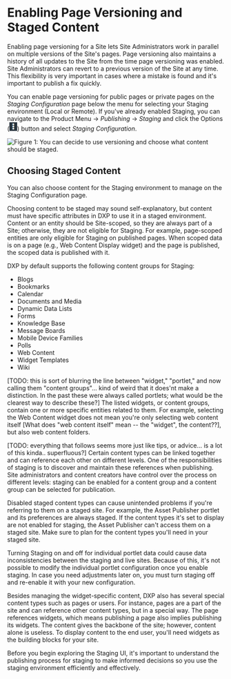# Enabling Page Versioning and Staged Content

Enabling page versioning for a Site lets Site Administrators work in parallel on multiple versions of the Site's pages. Page versioning also maintains a history of all updates to the Site from the time page versioning was enabled. Site Administrators can revert to a previous version of the Site at any time. This flexibility is very important in cases where a mistake is found and it's important to publish a fix quickly. 

You can enable page versioning for public pages or private pages on the *Staging Configuration* page below the menu for selecting your Staging environment (Local or Remote). If you've already enabled Staging, you can navigate to the Product Menu &rarr; *Publishing* &rarr; *Staging* and click the Options (![Options](../../../../images/icon-options.png)) button and select *Staging Configuration*.

![Figure 1: You can decide to use versioning and choose what content should be staged.](../../../../images/staging-page-versioning-staged-content.png)

## Choosing Staged Content

You can also choose content for the Staging environment to manage on the Staging Configuration page.

Choosing content to be staged may sound self-explanatory, but content must have specific attributes in DXP to use it in a staged environment. Content or an entity should be Site-scoped, so they are always part of a Site; otherwise, they are not eligible for Staging. For example, page-scoped entities are only eligible for Staging on published pages. When scoped data is on a page (e.g., Web Content Display widget) and the page is published, the scoped data is published with it.

DXP by default supports the following content groups for Staging:

- Blogs
- Bookmarks
- Calendar
- Documents and Media
- Dynamic Data Lists
- Forms
- Knowledge Base
- Message Boards
- Mobile Device Families
- Polls
- Web Content
- Widget Templates
- Wiki

[TODO: this is sort of blurring the line between "widget," "portlet," and now calling them "content groups"... kind of weird that it does'nt make a distinction. In the past these were always called portlets; what would be the clearest way to describe these?]
The listed widgets, or content groups, contain one or more specific entities related to them. For example, selecting the Web Content widget does not mean you're only selecting web content itself [What does "web content itself" mean -- the "widget", the content??], but also web content folders.

[TODO: everything that follows seems more just like tips, or advice... is a lot of this kinda.. superfluous?]
Certain content types can be linked together and can reference each other on
different levels. One of the responsibilities of staging is to discover and
maintain these references when publishing. Site administrators and content
creators have control over the process on different levels: staging can be
enabled for a content group and a content group can be selected for publication.

Disabled staged content types can cause unintended problems if you're referring
to them on a staged site. For example, the Asset Publisher portlet and its
preferences are always staged. If the content types it's set to display are not
enabled for staging, the Asset Publisher can't access them on a staged site.
Make sure to plan for the content types you'll need in your staged site.

Turning Staging on and off for individual portlet data could cause data
inconsistencies between the staging and live sites. Because of this, it's not
possible to modify the individual portlet configuration once you enable staging.
In case you need adjustments later on, you must turn staging off and re-enable
it with your new configuration.

Besides managing the widget-specific content, DXP also has several special
content types such as pages or users. For instance, pages are a part of the site
and can reference other content types, but in a special way. The page references
widgets, which means publishing a page also implies publishing its widgets. The
content gives the backbone of the site; however, content alone is useless. To
display content to the end user, you'll need widgets as the building blocks for
your site.

Before you begin exploring the Staging UI, it's important to understand the
publishing process for staging to make informed decisions so you use the
staging environment efficiently and effectively.
